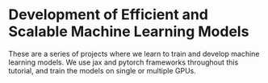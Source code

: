 # Development of Efficient and Scalable Machine Learning Models

These are a series of projects where we learn to train and develop machine learning models. We use jax and pytorch frameworks throughout this tutorial, and train the models on single or multiple GPUs.
